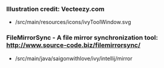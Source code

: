 ### Illustration credit: Vecteezy.com
- /src/main/resources/icons/ivyToolWindow.svg

### FileMirrorSync - A file mirror synchronization tool: http://www.source-code.biz/filemirrorsync/
- /src/main/java/saigonwithlove/ivy/intellij/mirror